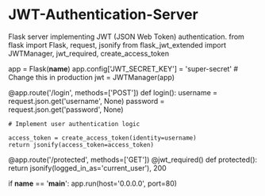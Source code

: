 # JWT-Authentication-Server
Flask server implementing JWT (JSON Web Token) authentication.
from flask import Flask, request, jsonify
from flask_jwt_extended import JWTManager, jwt_required, create_access_token

app = Flask(__name__)
app.config['JWT_SECRET_KEY'] = 'super-secret'  # Change this in production
jwt = JWTManager(app)

@app.route('/login', methods=['POST'])
def login():
    username = request.json.get('username', None)
    password = request.json.get('password', None)

    # Implement user authentication logic

    access_token = create_access_token(identity=username)
    return jsonify(access_token=access_token)

@app.route('/protected', methods=['GET'])
@jwt_required()
def protected():
    return jsonify(logged_in_as='current_user'), 200

if __name__ == '__main__':
    app.run(host='0.0.0.0', port=80)

